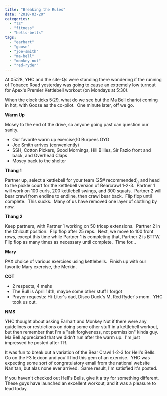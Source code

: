 ```yaml
---
title: "Breaking the Rules"
date: "2018-03-20"
categories: 
  - "f3"
  - "fitness"
  - "hells-bells"
tags: 
  - "earhart"
  - "goose"
  - "joe-smith"
  - "ma-bell"
  - "monkey-nut"
  - "red-ryder"
---
```


At 05:28, YHC and the site-Qs were standing there wondering if the running of Tobacco Road yesterday was going to cause an extremely low turnout for Apex's Premier Kettlebell workout (on Mondays at 5:30).

When the clock ticks 5:29, what do we see but the Ma Bell chariot coming in hot, with Goose as the co-pilot.  One minute later, off we go.

**Warm Up**

Mosey to the end of the drive, so anyone going past can question our sanity.

- Our favorite warm up exercise,10 Burpees OYO
- Joe Smith arrives (conveniently)
- SSH, Cotton Pickers, Good Mornings, Hill Billies, Sir Fazio front and back, and Overhead Claps
- Mosey back to the shelter

**Thang 1**

Partner up, select a kettlebell for your team (25# recommended), and head to the pickle court for the kettlebell version of Bearcrawl 1-2-3.  Partner 1 will work on 100 curls, 200 kettlebell swings, and 300 squats.  Partner 2 will bear crawl from endline to endline, then crawl bear back.  Flip flop until complete.  This sucks.  Many of us have removed one layer of clothing by now.

**Thang 2**

Keep partners, with Partner 1 working on 50 tricep extensions.  Partner 2 in the Chilcutt position.  Flip flop after 25 reps.  Next, we move to 100 front rows, except this time while Partner 1 is completing that, Partner 2 is BTTW.  Flip flop as many times as necessary until complete.  Time for...

**Mary**

PAX choice of various exercises using kettlebells.  Finish up with our favorite Mary exercise, the Merkin.

**COT**

- 2 respects, 4 mehs
- The Bull is April 14th, maybe some other stuff I forgot
- Prayer requests: Hi-Liter's dad, Disco Duck's M, Red Ryder's mom.  YHC took us out.

**NMS**

YHC thought about asking Earhart and Monkey Nut if there were any guidelines or restrictions on doing some other stuff in a kettlebell workout, but then remember that I'm a "ask forgiveness, not permission" kinda guy. Ma Bell appreciated that we didn't run after the warm up.  I'm just impressed he posted after TR.

It was fun to break out a variation of the Bear Crawl 1-2-3 for Hell's Bells.  Go on the F3 lexicon and you'll find this gem of an exercise.  YHC was expecting some sort of congratulatory email from the national website Nan'tan, but alas none ever arrived.  Same result, I'm satisfied it's posted.

If you haven't checked out Hell's Bells, give it a try for something different.  These guys have launched an excellent workout, and it was a pleasure to lead today.
